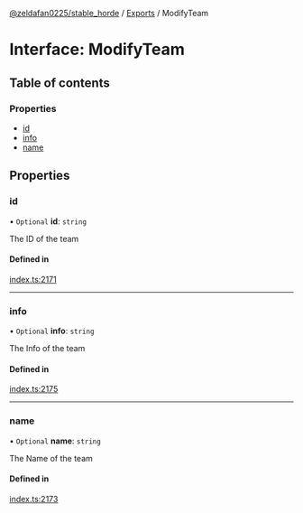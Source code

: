 [@zeldafan0225/stable_horde](../README.md) / [Exports](../modules.md) / ModifyTeam

# Interface: ModifyTeam

## Table of contents

### Properties

- [id](ModifyTeam.md#id)
- [info](ModifyTeam.md#info)
- [name](ModifyTeam.md#name)

## Properties

### id

• `Optional` **id**: `string`

The ID of the team

#### Defined in

[index.ts:2171](https://github.com/ZeldaFan0225/stable_horde/blob/cc34adc/index.ts#L2171)

___

### info

• `Optional` **info**: `string`

The Info of the team

#### Defined in

[index.ts:2175](https://github.com/ZeldaFan0225/stable_horde/blob/cc34adc/index.ts#L2175)

___

### name

• `Optional` **name**: `string`

The Name of the team

#### Defined in

[index.ts:2173](https://github.com/ZeldaFan0225/stable_horde/blob/cc34adc/index.ts#L2173)
